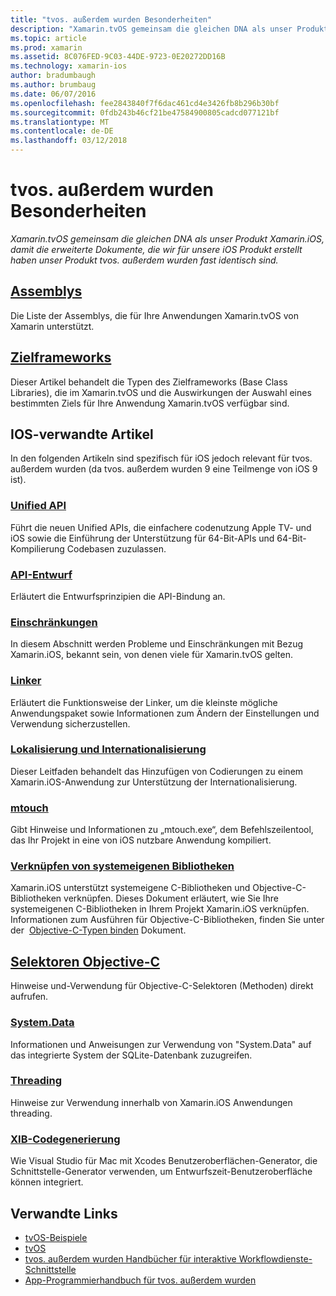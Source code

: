 ```yaml
---
title: "tvos. außerdem wurden Besonderheiten"
description: "Xamarin.tvOS gemeinsam die gleichen DNA als unser Produkt Xamarin.iOS, damit die erweiterte Dokumente, die wir für unsere iOS Produkt erstellt haben unser Produkt tvos. außerdem wurden fast identisch sind."
ms.topic: article
ms.prod: xamarin
ms.assetid: 8C076FED-9C03-44DE-9723-0E20272DD16B
ms.technology: xamarin-ios
author: bradumbaugh
ms.author: brumbaug
ms.date: 06/07/2016
ms.openlocfilehash: fee2843840f7f6dac461cd4e3426fb8b296b30bf
ms.sourcegitcommit: 0fdb243b46cf21be47584900805cadcd077121bf
ms.translationtype: MT
ms.contentlocale: de-DE
ms.lasthandoff: 03/12/2018
---
```

# <a name="tvos-internals"></a>tvos. außerdem wurden Besonderheiten

_Xamarin.tvOS gemeinsam die gleichen DNA als unser Produkt Xamarin.iOS, damit die erweiterte Dokumente, die wir für unsere iOS Produkt erstellt haben unser Produkt tvos. außerdem wurden fast identisch sind._


##  <a name="assembliesiostvosinternalsassembliesmd"></a>[Assemblys](~/ios/tvos/internals/assemblies.md)

Die Liste der Assemblys, die für Ihre Anwendungen Xamarin.tvOS von Xamarin unterstützt.

##  <a name="target-frameworksiostvosinternalsframeworksmd"></a>[Zielframeworks](~/ios/tvos/internals/frameworks.md)

Dieser Artikel behandelt die Typen des Zielframeworks (Base Class Libraries), die im Xamarin.tvOS und die Auswirkungen der Auswahl eines bestimmten Ziels für Ihre Anwendung Xamarin.tvOS verfügbar sind.

## <a name="related-ios-articles"></a>IOS-verwandte Artikel

In den folgenden Artikeln sind spezifisch für iOS jedoch relevant für tvos. außerdem wurden (da tvos. außerdem wurden 9 eine Teilmenge von iOS 9 ist).

###  <a name="unified-apicross-platformmaciosunifiedindexmd"></a>[Unified API](~/cross-platform/macios/unified/index.md)

Führt die neuen Unified APIs, die einfachere codenutzung Apple TV- und iOS sowie die Einführung der Unterstützung für 64-Bit-APIs und 64-Bit-Kompilierung Codebasen zuzulassen.  

###  <a name="api-designiosinternalsapi-designindexmd"></a>[API-Entwurf](~/ios/internals/api-design/index.md)

Erläutert die Entwurfsprinzipien die API-Bindung an.

###  <a name="limitationsiosinternalslimitationsmd"></a>[Einschränkungen](~/ios/internals/limitations.md)

In diesem Abschnitt werden Probleme und Einschränkungen mit Bezug Xamarin.iOS, bekannt sein, von denen viele für Xamarin.tvOS gelten.

###  <a name="linkeriosdeploy-testlinkermd"></a>[Linker](~/ios/deploy-test/linker.md)

Erläutert die Funktionsweise der Linker, um die kleinste mögliche Anwendungspaket sowie Informationen zum Ändern der Einstellungen und Verwendung sicherzustellen.

###  <a name="localization-and-internationalizationiosapp-fundamentalslocalizationindexmd"></a>[Lokalisierung und Internationalisierung](~/ios/app-fundamentals/localization/index.md)

Dieser Leitfaden behandelt das Hinzufügen von Codierungen zu einem Xamarin.iOS-Anwendung zur Unterstützung der Internationalisierung.

###  <a name="mtouchiosdeploy-testmtouchmd"></a>[mtouch](~/ios/deploy-test/mtouch.md)

Gibt Hinweise und Informationen zu „mtouch.exe“, dem Befehlszeilentool, das Ihr Projekt in eine von iOS nutzbare Anwendung kompiliert.

###  <a name="linking-native-librariesiosplatformnative-interopmd"></a>[Verknüpfen von systemeigenen Bibliotheken](~/ios/platform/native-interop.md)

Xamarin.iOS unterstützt systemeigene C-Bibliotheken und Objective-C-Bibliotheken verknüpfen. Dieses Dokument erläutert, wie Sie Ihre systemeigenen C-Bibliotheken in Ihrem Projekt Xamarin.iOS verknüpfen. Informationen zum Ausführen für Objective-C-Bibliotheken, finden Sie unter der&nbsp; [Objective-C-Typen binden](~/ios/platform/binding-objective-c/index.md)&nbsp;Dokument.

##  <a name="objective-c-selectorsiosinternalsobjective-c-selectorsmd"></a>[Selektoren Objective-C](~/ios/internals/objective-c-selectors.md)

Hinweise und-Verwendung für Objective-C-Selektoren (Methoden) direkt aufrufen.

###  <a name="systemdataiosdata-cloudsystemdatamd"></a>[System.Data](~/ios/data-cloud/system.data.md)

Informationen und Anweisungen zur Verwendung von "System.Data" auf das integrierte System der SQLite-Datenbank zuzugreifen.

###  <a name="threadingiosapp-fundamentalsthreadingmd"></a>[Threading](~/ios/app-fundamentals/threading.md)

Hinweise zur Verwendung innerhalb von Xamarin.iOS Anwendungen threading.

###  <a name="xib-code-generationiosinternalsxib-code-generationmd"></a>[XIB-Codegenerierung](~/ios/internals/xib-code-generation.md)

Wie Visual Studio für Mac mit Xcodes Benutzeroberflächen-Generator, die Schnittstelle-Generator verwenden, um Entwurfszeit-Benutzeroberfläche können integriert.



## <a name="related-links"></a>Verwandte Links

- [tvOS-Beispiele](https://developer.xamarin.com/samples/tvos/all/)
- [tvOS](https://developer.apple.com/tvos/)
- [tvos. außerdem wurden Handbücher für interaktive Workflowdienste-Schnittstelle](https://developer.apple.com/tvos/human-interface-guidelines/)
- [App-Programmierhandbuch für tvos. außerdem wurden](https://developer.apple.com/library/prerelease/tvos/documentation/General/Conceptual/AppleTV_PG/)
